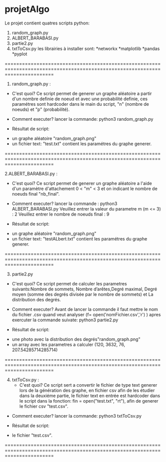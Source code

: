 # projetAlgo
Le projet contient quatres scripts python:
1. random_graph.py
2. ALBERT_BARABASI.py
3. partie2.py 
4. txtToCsv.py
les librairies à installer sont: 
  *networkx
  *matplotlib
  *pandas
  *pyplot

=============================================================================================================================

1. random_graph.py :
  - C'est quoi?
Ce script permet de generer un graphe aléatoire a partir d'un nombre definie de noeud et avec une probabilité definie,
ces paramétres sont hardcoder dans le main du script, "n" (nombre de noeuds)  et "p" (probabilité).

  - Comment executer?
lancer la commande:
python3 random_graph.py

  - Résultat de script:
* un graphe aléatoire "random_graph.png"
* un fichier text: "test.txt" contient les paramétres du graphe generer.

=============================================================================================================================

2.ALBERT_BARABASI.py :
  - C'est quoi?
Ce script permet de generer un graphe aléatoire a l'aide d'un paramètre d'attachement 0 < "m" < 3 et on indicant le nombre 
de noeuds final "nb_final".

  - Comment executer?
lancer la commande :
python3 ALBERT_BARABASI.py
Veuillez entrer la valeur du parametre m (m <= 3) : 2
Veuillez entrer le nombre de noeuds final :  9
  
  - Résultat de script:
* un graphe aléatoire "random_graph.png"
* un fichier text: "testALbert.txt" contient les paramétres du graphe generer.

=============================================================================================================================

3. partie2.py 
 - C'est quoi?
Ce script permet de calculer les parametres suivants:Nombre de sommets, Nombre d’arêtes,Degré maximal, Degré moyen 
(somme des degrés divisée par le nombre de sommets) et La distribution des degrés.

  - Comment executer?
Avant de lancer la commande il faut mettre le nom du fichier .csv quand veut analyser (f= open('nomFichier.csv','r') )
apres exercuter la commande suivate:
python3 partie2.py

  - Résultat de script:
* une photo avec la distribution des degrés"random_graph.png"
* un array avec les parametres a calculer (120, 3632, 76, 207.54285714285714)


=============================================================================================================================

4. txtToCsv.py :
   - C'est quoi?
Ce script sert a convertir le fichier de type text generer lors de la génération des graphe, en fichier csv
afin de les étudier dans la deuxiéme partie, le fichier text en entrée est hardcoder dans le script dans la fonction:
fin = open("test.txt", "rt"), afin de generer le fichier csv "test.csv".

  - Comment executer?
 lancer la commande: 
 python3 txtToCsv.py

- Résultat de script:
 * le fichier  "test.csv".
 
 =============================================================================================================================
 
